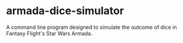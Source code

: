 # armada-dice-simulator
A command line program designed to simulate the outcome of dice in Fantasy Flight's Star Wars Armada.
